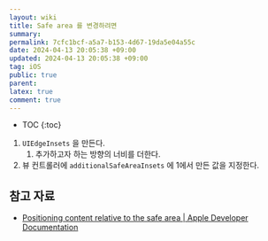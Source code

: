```yaml
---
layout: wiki
title: Safe area 를 변경하려면
summary: 
permalink: 7cfc1bcf-a5a7-b153-4d67-19da5e04a55c
date: 2024-04-13 20:05:38 +09:00
updated: 2024-04-13 20:05:38 +09:00
tag: iOS
public: true
parent: 
latex: true
comment: true
---
```


* TOC
{:toc}

1. `UIEdgeInsets` 을 만든다.
	1. 추가하고자 하는 방향의 너비를 더한다.
2. 뷰 컨트롤러에 `additionalSafeAreaInsets` 에 1에서 만든 값을 지정한다.

## 참고 자료

- [Positioning content relative to the safe area | Apple Developer Documentation](https://developer.apple.com/documentation/uikit/uiview/positioning_content_relative_to_the_safe_area)
